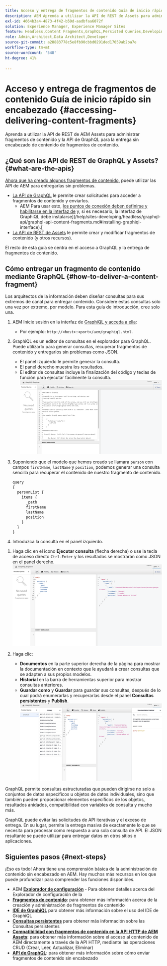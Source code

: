 ```yaml
---
title: Acceso y entrega de fragmentos de contenido Guía de inicio rápido sin encabezado
description: AEM Aprenda a utilizar la API de REST de Assets para administrar fragmentos de contenido y la API de GraphQL para la entrega sin encabezado de contenido de fragmentos de contenido.
exl-id: 4664b3a4-4873-4f42-b59d-aadbfaa6072f
solution: Experience Manager, Experience Manager Sites
feature: Headless,Content Fragments,GraphQL,Persisted Queries,Developing
role: Admin,Architect,Data Architect,Developer
source-git-commit: a28883778c5e8fb90cbbd0291ded17059ab2ba7e
workflow-type: tm+mt
source-wordcount: '548'
ht-degree: 41%

---
```


# Acceso y entrega de fragmentos de contenido Guía de inicio rápido sin encabezado {#accessing-delivering-content-fragments}

Aprenda a utilizar la API de REST de AEM Assets para administrar fragmentos de contenido y la API de GraphQL para la entrega sin encabezado de contenido de fragmentos de contenido.

## ¿Qué son las API de REST de GraphQL y Assets? {#what-are-the-apis}

[Ahora que ha creado algunos fragmentos de contenido,](create-content-fragment.md) puede utilizar las API de AEM para entregarlas sin problemas.

* [La API de GraphQL](/help/sites-developing/headless/graphql-api/graphql-api-content-fragments.md) le permite crear solicitudes para acceder a fragmentos de contenido y enviarlos.
   * AEM Para usar esto, [los puntos de conexión deben definirse y habilitarse en la interfaz de](/help/sites-developing/headless/graphql-api/graphql-endpoint.md#enabling-graphql-endpoint) y, si es necesario, la interfaz de GraphiQL debe instalarse](/help/sites-developing/headless/graphql-api/graphql-api-content-fragments.md#installing-graphiql-interface).[
* [La API de REST de Assets](/help/assets/assets-api-content-fragments.md) le permite crear y modificar fragmentos de contenido (y otros recursos).

El resto de esta guía se centra en el acceso a GraphQL y la entrega de fragmentos de contenido.

## Cómo entregar un fragmento de contenido mediante GraphQL {#how-to-deliver-a-content-fragment}

Los arquitectos de la información deben diseñar consultas para sus extremos de canal para entregar contenido. Considere estas consultas solo una vez por extremo, por modelo. Para esta guía de introducción, cree solo una.

1. AEM Inicie sesión en la interfaz de [GraphiQL y acceda a ella](/help/sites-developing/headless/graphql-api/graphiql-ide.md):
   * Por ejemplo: `http://<host>:<port>/aem/graphiql.html`.

1. GraphiQL es un editor de consultas en el explorador para GraphQL. Puede utilizarlo para generar consultas, recuperar fragmentos de contenido y entregarlos sin problemas como JSON.
   * El panel izquierdo le permite generar la consulta.
   * El panel derecho muestra los resultados.
   * El editor de consultas incluye la finalización del código y teclas de función para ejecutar fácilmente la consulta.
     ![Editor de GraphiQL](assets/graphiql.png)

1. Suponiendo que el modelo que hemos creado se llamara `person` con campos `firstName`, `lastName` y `position`, podemos generar una consulta sencilla para recuperar el contenido de nuestro fragmento de contenido.

   ```text
   query 
   {
     personList {
       items {
         _path
         firstName
         lastName
         position
       }
     }
   }
   ```

1. Introduzca la consulta en el panel izquierdo.
<!--
   ![GraphiQL query](assets/graphiql-query.png)
-->

1. Haga clic en el icono **Ejecutar consulta** (flecha derecha) o use la tecla de acceso directo `Ctrl-Enter` y los resultados se mostrarán como JSON en el panel derecho.
   ![Resultados de GraphiQL](assets/graphiql-results.png)

1. Haga clic:
   * **Documentos** en la parte superior derecha de la página para mostrar la documentación en contexto que le ayudará a crear consultas que se adapten a sus propios modelos.
   * **Historial** en la barra de herramientas superior para mostrar consultas anteriores.
   * **Guardar como** y **Guardar** para guardar sus consultas, después de lo cual podrá enumerarlas y recuperarlas desde el panel **Consultas persistentes** y **Publish**.
     ![Documentación de GraphiQL](assets/graphiql-documentation.png)

GraphQL permite consultas estructuradas que pueden dirigirse no solo a conjuntos de datos específicos u objetos de datos individuales, sino que también pueden proporcionar elementos específicos de los objetos, resultados anidados, compatibilidad con variables de consulta y mucho más.

GraphQL puede evitar las solicitudes de API iterativas y el exceso de entrega. En su lugar, permite la entrega masiva de exactamente lo que se necesita para procesar como respuesta a una sola consulta de API. El JSON resultante se puede utilizar para entregar datos en otros sitios o aplicaciones.

## Siguientes pasos {#next-steps}

¡Eso es todo! Ahora tiene una comprensión básica de la administración de contenido sin encabezado en AEM. Hay muchos más recursos en los que puede profundizar para comprender las funciones disponibles.

* AEM **[Explorador de configuración](create-configuration.md)** - Para obtener detalles acerca del Explorador de configuración de la
* **[Fragmentos de contenido](/help/assets/content-fragments/content-fragments.md)**: para obtener más información acerca de la creación y administración de fragmentos de contenido
* **[IDE de GraphiQL](/help/sites-developing/headless/graphql-api/graphiql-ide.md)** para obtener más información sobre el uso del IDE de GraphiQL
* **[Consultas persistentes](/help/sites-developing/headless/graphql-api/persisted-queries.md)** para obtener más información sobre las Consultas persistentes
* **[Compatibilidad con fragmentos de contenido en la API HTTP de AEM Assets](/help/assets/assets-api-content-fragments.md)**: para obtener más información sobre el acceso al contenido de AEM directamente a través de la API HTTP, mediante las operaciones CRUD (Crear, Leer, Actualizar, Eliminar)
* **[API de GraphQL](/help/sites-developing/headless/graphql-api/graphql-api-content-fragments.md)**: para obtener más información sobre cómo enviar fragmentos de contenido sin encabezado
